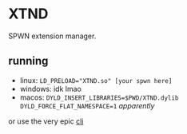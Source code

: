 # XTND
SPWN extension manager.

## running
- linux: `LD_PRELOAD="XTND.so" [your spwn here]`
- windows: idk lmao
- macos: `DYLD_INSERT_LIBRARIES=$PWD/XTND.dylib DYLD_FORCE_FLAT_NAMESPACE=1` *apparently*

or use the very epic [cli](/cli)

